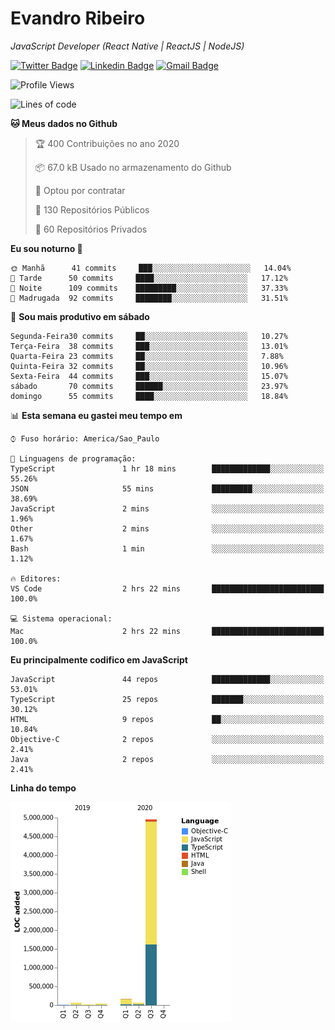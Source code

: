 # Evandro **Ribeiro**

*JavaScript Developer (React Native | ReactJS | NodeJS)*

[![Twitter Badge](https://img.shields.io/badge/-@ribeiroevandro-201B2D?style=flat-square&labelColor=201B2D&logo=twitter&logoColor=white&link=https://twitter.com/ribeiroevandro)](https://twitter.com/ribeiroevandro) 
[![Linkedin Badge](https://img.shields.io/badge/-Evandro%20Ribeiro-201B2D?style=flat-square&logo=Linkedin&logoColor=white&link=https://www.linkedin.com/in/ribeiroevandro)](https://www.linkedin.com/in/ribeiroevandro) 
[![Gmail Badge](https://img.shields.io/badge/-oi@ribeiroevandro.com.br-201B2D?style=flat-square&logo=Gmail&logoColor=white&link=mailto:oi@ribeiroevandro.com.br)](mailto:oi@ribeiroevandro.com.br)


<!--START_SECTION:waka-->
![Profile Views](http://img.shields.io/badge/Visualizac%C3%B5es%20do%20perfil-55-blue)

![Lines of code](https://img.shields.io/badge/Desde%20o%20Hello%20World%20eu%20escrevi-12.0%20million%20linhas%20de%20c%C3%B3digo-blue)

**🐱 Meus dados no Github** 

> 🏆 400 Contribuições no ano 2020
 > 
> 📦 67.0 kB Usado no armazenamento do Github 
 > 
> 💼 Optou por contratar
 > 
> 📜 130 Repositórios Públicos
 > 
> 🔑 60 Repositórios Privados 

**Eu sou noturno 🦉** 

```text
🌞 Manhã      41 commits     ███░░░░░░░░░░░░░░░░░░░░░░   14.04% 
🌆 Tarde      50 commits     ████░░░░░░░░░░░░░░░░░░░░░   17.12% 
🌃 Noite      109 commits    █████████░░░░░░░░░░░░░░░░   37.33% 
🌙 Madrugada  92 commits     ████████░░░░░░░░░░░░░░░░░   31.51%

```
📅 **Sou mais produtivo em sábado** 

```text
Segunda-Feira30 commits     ██░░░░░░░░░░░░░░░░░░░░░░░   10.27% 
Terça-Feira  38 commits     ███░░░░░░░░░░░░░░░░░░░░░░   13.01% 
Quarta-Feira 23 commits     ██░░░░░░░░░░░░░░░░░░░░░░░   7.88% 
Quinta-Feira 32 commits     ██░░░░░░░░░░░░░░░░░░░░░░░   10.96% 
Sexta-Feira  44 commits     ███░░░░░░░░░░░░░░░░░░░░░░   15.07% 
sábado       70 commits     ██████░░░░░░░░░░░░░░░░░░░   23.97% 
domingo      55 commits     ████░░░░░░░░░░░░░░░░░░░░░   18.84%

```


📊 **Esta semana eu gastei meu tempo em** 

```text
⌚︎ Fuso horário: America/Sao_Paulo

💬 Linguagens de programação: 
TypeScript               1 hr 18 mins        █████████████░░░░░░░░░░░░   55.26% 
JSON                     55 mins             █████████░░░░░░░░░░░░░░░░   38.69% 
JavaScript               2 mins              ░░░░░░░░░░░░░░░░░░░░░░░░░   1.96% 
Other                    2 mins              ░░░░░░░░░░░░░░░░░░░░░░░░░   1.67% 
Bash                     1 min               ░░░░░░░░░░░░░░░░░░░░░░░░░   1.12%

🔥 Editores: 
VS Code                  2 hrs 22 mins       █████████████████████████   100.0%

💻 Sistema operacional: 
Mac                      2 hrs 22 mins       █████████████████████████   100.0%

```

**Eu principalmente codifico em JavaScript** 

```text
JavaScript               44 repos            █████████████░░░░░░░░░░░░   53.01% 
TypeScript               25 repos            ███████░░░░░░░░░░░░░░░░░░   30.12% 
HTML                     9 repos             ██░░░░░░░░░░░░░░░░░░░░░░░   10.84% 
Objective-C              2 repos             ░░░░░░░░░░░░░░░░░░░░░░░░░   2.41% 
Java                     2 repos             ░░░░░░░░░░░░░░░░░░░░░░░░░   2.41%

```


**Linha do tempo**

![Chart not found](https://github.com/ribeiroevandro/ribeiroevandro/blob/master/charts/bar_graph.png) 


<!--END_SECTION:waka-->
